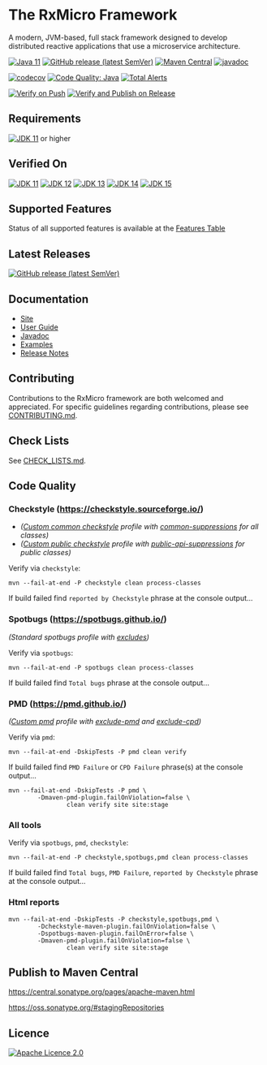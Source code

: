# The RxMicro Framework

A modern, JVM-based, full stack framework designed to develop distributed reactive applications that use a microservice architecture.

[![Java 11](https://img.shields.io/badge/JDK-11-brightgreen?logo=java)](https://openjdk.java.net/projects/jdk/11/)
[![GitHub release (latest SemVer)](https://img.shields.io/github/v/release/rxmicro/rxmicro?color=blue&logo=webpack)](https://github.com/rxmicro/rxmicro/releases)
[![Maven Central](https://img.shields.io/maven-central/v/io.rxmicro/rxmicro?color=green&logoColor=yellow&logo=apache-maven)](https://search.maven.org/search?q=io.rxmicro)
[![javadoc](https://javadoc.io/badge2/io.rxmicro/rxmicro/javadoc.svg?logo=java)](https://javadoc.io/doc/io.rxmicro)

[![codecov](https://codecov.io/gh/rxmicro/rxmicro/branch/master/graph/badge.svg)](https://codecov.io/gh/rxmicro/rxmicro)
[![Code Quality: Java](https://img.shields.io/lgtm/grade/java/g/rxmicro/rxmicro.svg?logo=lgtm&logoWidth=18)](https://lgtm.com/projects/g/rxmicro/rxmicro/context:java)
[![Total Alerts](https://img.shields.io/lgtm/alerts/g/rxmicro/rxmicro.svg?logo=lgtm&logoWidth=18)](https://lgtm.com/projects/g/rxmicro/rxmicro/alerts)

[![Verify on Push](https://github.com/rxmicro/rxmicro/workflows/Verify%20on%20Push/badge.svg)](https://github.com/rxmicro/rxmicro/actions?query=workflow%3A%22Verify+on+Push%22)
[![Verify and Publish on Release](https://github.com/rxmicro/rxmicro/workflows/Verify%20and%20Publish%20on%20Release/badge.svg)](https://github.com/rxmicro/rxmicro/actions?query=workflow%3A%22Verify+and+Publish+on+Release%22)

## Requirements

[![JDK 11](https://img.shields.io/badge/JDK-11-brightgreen?logo=java)](https://openjdk.java.net/projects/jdk/11/) or higher

## Verified On

[![JDK 11](https://img.shields.io/badge/JDK-11-brightgreen?logo=java)](https://openjdk.java.net/projects/jdk/11/) 
[![JDK 12](https://img.shields.io/badge/JDK-12-red?logo=java)](https://openjdk.java.net/projects/jdk/12/) 
[![JDK 13](https://img.shields.io/badge/JDK-13-red?logo=java)](https://openjdk.java.net/projects/jdk/13/) 
[![JDK 14](https://img.shields.io/badge/JDK-14-red?logo=java)](https://openjdk.java.net/projects/jdk/14/) 
[![JDK 15](https://img.shields.io/badge/JDK-15-blue?logo=java)](https://openjdk.java.net/projects/jdk/15/) 

## Supported Features

Status of all supported features is available at the [Features Table](Features.md)

## Latest Releases

[![GitHub release (latest SemVer)](https://img.shields.io/github/v/release/rxmicro/rxmicro?color=blue&logo=webpack)](https://github.com/rxmicro/rxmicro/releases)

## Documentation

* [Site](https://rxmicro.io)
* [User Guide](https://docs.rxmicro.io/latest/user-guide/index.html)
* [Javadoc](https://javadoc.io/doc/io.rxmicro)
* [Examples](https://github.com/rxmicro/rxmicro-usage/tree/master/examples)
* [Release Notes](https://github.com/rxmicro/rxmicro/blob/master/release/src/main/asciidoc/release-notes/index.md)

## Contributing

Contributions to the RxMicro framework are both welcomed and appreciated. 
For specific guidelines regarding contributions, please see [CONTRIBUTING.md](.github/CONTRIBUTING.md). 

## Check Lists

See [CHECK_LISTS.md](.github/CHECK_LISTS.md). 

## Code Quality

### Checkstyle (https://checkstyle.sourceforge.io/)

* *([Custom common checkstyle](.coding/checkstyle/common-rules.xml) profile with 
[common-suppressions](.coding/checkstyle/common-suppressions.xml) for all classes)*
* *([Custom public checkstyle](.coding/checkstyle/public-api-rules.xml) profile with 
[public-api-suppressions](.coding/checkstyle/public-api-suppressions.xml) for public classes)*

Verify via `checkstyle`:

```
mvn --fail-at-end -P checkstyle clean process-classes
```

If build failed find `reported by Checkstyle` phrase at the console output...

### Spotbugs (https://spotbugs.github.io/)

*(Standard spotbugs profile with [excludes](.coding/spotbugs/exclude.xml))*

Verify via `spotbugs`:

```
mvn --fail-at-end -P spotbugs clean process-classes
```

If build failed find `Total bugs` phrase at the console output...

### PMD (https://pmd.github.io/)

*([Custom pmd](.coding/pmd/ruleset.xml) profile with 
[exclude-pmd](.coding/pmd/exclude-pmd.properties) and [exclude-cpd](.coding/pmd/exclude-cpd.properties))*

Verify via `pmd`:

```
mvn --fail-at-end -DskipTests -P pmd clean verify
```

If build failed find `PMD Failure` or `CPD Failure` phrase(s) at the console output...

```
mvn --fail-at-end -DskipTests -P pmd \
        -Dmaven-pmd-plugin.failOnViolation=false \
                clean verify site site:stage
```

### All tools

Verify via `spotbugs`, `pmd`, `checkstyle`:

```
mvn --fail-at-end -P checkstyle,spotbugs,pmd clean process-classes
```

If build failed find `Total bugs`, `PMD Failure`, `reported by Checkstyle` phrase at the console output...

### Html reports 

```
mvn --fail-at-end -DskipTests -P checkstyle,spotbugs,pmd \
        -Dcheckstyle-maven-plugin.failOnViolation=false \
        -Dspotbugs-maven-plugin.failOnError=false \
        -Dmaven-pmd-plugin.failOnViolation=false \
                clean verify site site:stage
```

## Publish to Maven Central

https://central.sonatype.org/pages/apache-maven.html

https://oss.sonatype.org/#stagingRepositories

## Licence

[![Apache Licence 2.0](https://img.shields.io/badge/licence-Apache%20License%202.0-red?logo=apache)](https://github.com/rxmicro/rxmicro/blob/master/LICENSE)
